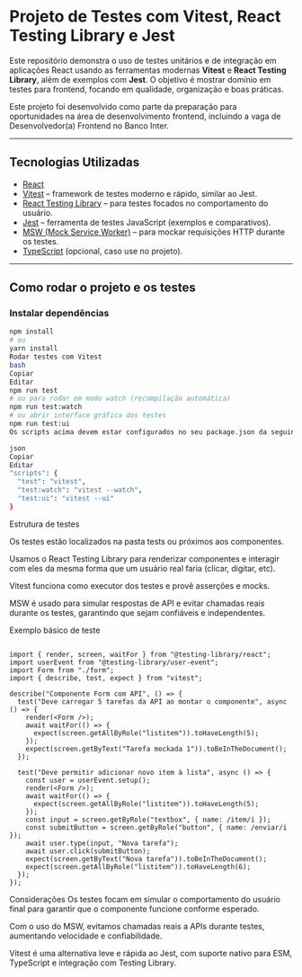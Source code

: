 # Projeto de Testes com Vitest, React Testing Library e Jest

Este repositório demonstra o uso de testes unitários e de integração em aplicações React usando as ferramentas modernas **Vitest** e **React Testing Library**, além de exemplos com **Jest**. O objetivo é mostrar domínio em testes para frontend, focando em qualidade, organização e boas práticas.

Este projeto foi desenvolvido como parte da preparação para oportunidades na área de desenvolvimento frontend, incluindo a vaga de Desenvolvedor(a) Frontend no Banco Inter.

---

## Tecnologias Utilizadas

- [React](https://reactjs.org/)
- [Vitest](https://vitest.dev/) – framework de testes moderno e rápido, similar ao Jest.
- [React Testing Library](https://testing-library.com/docs/react-testing-library/intro/) – para testes focados no comportamento do usuário.
- [Jest](https://jestjs.io/) – ferramenta de testes JavaScript (exemplos e comparativos).
- [MSW (Mock Service Worker)](https://mswjs.io/) – para mockar requisições HTTP durante os testes.
- [TypeScript](https://www.typescriptlang.org/) (opcional, caso use no projeto).

---

## Como rodar o projeto e os testes

### Instalar dependências

```bash
npm install
# ou
yarn install
Rodar testes com Vitest
bash
Copiar
Editar
npm run test
# ou para rodar em modo watch (recompilação automática)
npm run test:watch
# ou abrir interface gráfica dos testes
npm run test:ui
Os scripts acima devem estar configurados no seu package.json da seguinte forma:

json
Copiar
Editar
"scripts": {
  "test": "vitest",
  "test:watch": "vitest --watch",
  "test:ui": "vitest --ui"
}
````
Estrutura de testes


Os testes estão localizados na pasta tests ou próximos aos componentes.

Usamos o React Testing Library para renderizar componentes e interagir com eles da mesma forma que um usuário real faria (clicar, digitar, etc).

Vitest funciona como executor dos testes e provê asserções e mocks.

MSW é usado para simular respostas de API e evitar chamadas reais durante os testes, garantindo que sejam confiáveis e independentes.

Exemplo básico de teste

````tsx

import { render, screen, waitFor } from "@testing-library/react";
import userEvent from "@testing-library/user-event";
import Form from "./form";
import { describe, test, expect } from "vitest";

describe("Componente Form com API", () => {
  test("Deve carregar 5 tarefas da API ao montar o componente", async () => {
    render(<Form />);
    await waitFor(() => {
      expect(screen.getAllByRole("listitem")).toHaveLength(5);
    });
    expect(screen.getByText("Tarefa mockada 1")).toBeInTheDocument();
  });

  test("Deve permitir adicionar novo item à lista", async () => {
    const user = userEvent.setup();
    render(<Form />);
    await waitFor(() => {
      expect(screen.getAllByRole("listitem")).toHaveLength(5);
    });
    const input = screen.getByRole("textbox", { name: /item/i });
    const submitButton = screen.getByRole("button", { name: /enviar/i });
    await user.type(input, "Nova tarefa");
    await user.click(submitButton);
    expect(screen.getByText("Nova tarefa")).toBeInTheDocument();
    expect(screen.getAllByRole("listitem")).toHaveLength(6);
  });
});
````

Considerações
Os testes focam em simular o comportamento do usuário final para garantir que o componente funcione conforme esperado.

Com o uso do MSW, evitamos chamadas reais a APIs durante testes, aumentando velocidade e confiabilidade.

Vitest é uma alternativa leve e rápida ao Jest, com suporte nativo para ESM, TypeScript e integração com Testing Library.

